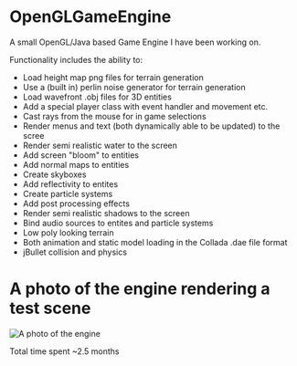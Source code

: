 # OpenGLGameEngine
A small OpenGL/Java based Game Engine I have been working on.

Functionality includes the ability to:
- Load height map png files for terrain generation
- Use a (built in) perlin noise generator for terrain generation
- Load wavefront .obj files for 3D entities
- Add a special player class with event handler and movement etc.
- Cast rays from the mouse for in game selections
- Render menus and text (both dynamically able to be updated) to the scree
- Render semi realistic water to the screen
- Add screen "bloom" to entities
- Add normal  maps to entities
- Create skyboxes
- Add reflectivity to entites
- Create particle systems
- Add post processing effects
- Render semi realistic shadows to the screen
- Bind audio sources to entites and particle systems
- Low poly looking terrain
- Both animation and static model loading in the Collada .dae file format
- jBullet collision and physics

# A photo of the engine rendering a test scene

![A photo of the engine](https://iili.io/dTDka2.png)

Total time spent ~2.5 months
